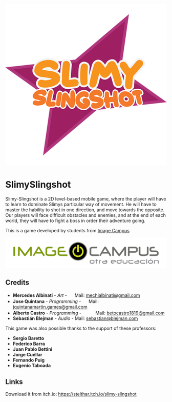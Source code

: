 <p align="center">
<img src="logo.png" alt="SlimySlingshot"/>
</p>

# SlimySlingshot

Slimy-Slingshot is a 2D level-based mobile game, where the player will have to learn to dominate Slimys particular way of movement. He will have to master the hability to shot in one direction, and move towards the opposite. Our players will face difficult obstacles and enemies, and at the end of each world, they will have to fight a boss in order their adventure going.

This is a game developed by students from <a href="https://www.imagecampus.edu.ar/">Image Campus</a>

<p align="center">
  <a href="https://www.imagecampus.edu.ar/">
    <img src="logo-image-campus.png" alt="Image Campus"/>
  </a> 
</p>


## Credits

- **Mercedes Albinati** - *Art* - <a href="https://azulrose.artstation.com/"><img height="16" width="16" src="https://unpkg.com/simple-icons@latest/icons/artstation.svg" /></a>
Mail: mechialbinati@gmail.com
- **Jose Quintana** - *Programming* - <a href="https://github.com/Glyn06"><img height="16" width="16" src="https://unpkg.com/simple-icons@latest/icons/github.svg" /></a>
Mail: jquintanamartin.games@gmail.com
- **Alberto Castro** - *Programming* - <a href="https://www.linkedin.com/in/alberto-castro-baptista-a2132b131/"><img height="16" width="16" src="https://unpkg.com/simple-icons@latest/icons/linkedin.svg" /></a> <a href="https://github.com/BetoCastro1819"><img height="16" width="16" src="https://unpkg.com/simple-icons@latest/icons/github.svg" /></a>
Mail: betocastro1819@gmail.com
- **Sebastián Blejman** - *Audio* - 
Mail: sebastian@blejman.com

This game was also possible thanks to the support of these professors:

- **Sergio Baretto**
- **Federico Barra**
- **Juan Pablo Bettini**
- **Jorge Cuéllar**
- **Fernando Puig**
- **Eugenio Taboada**

## Links

Download it from itch.io: https://stelthar.itch.io/slimy-slingshot